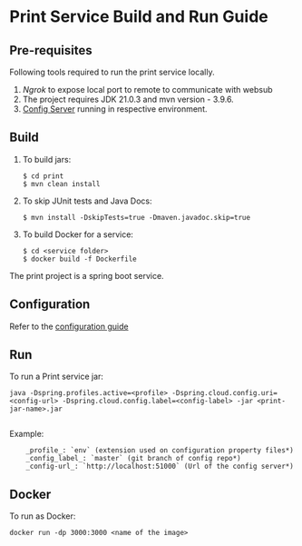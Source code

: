 # Print Service Build and Run Guide

## Pre-requisites
Following tools required to run the print service locally.

1. _Ngrok_ to expose local port to remote to communicate with websub
2. The project requires JDK 21.0.3 and mvn version - 3.9.6.
3. [Config Server](https://docs.mosip.io/1.2.0/modules/module-configuration) running in respective environment.

## Build
1. To build jars:
    ```
    $ cd print
    $ mvn clean install 
    ```
2. To skip JUnit tests and Java Docs:
    ```
    $ mvn install -DskipTests=true -Dmaven.javadoc.skip=true
    ```
3. To build Docker for a service:
    ```
    $ cd <service folder>
    $ docker build -f Dockerfile
    ```

The print project is a spring boot service.

## Configuration
Refer to the [configuration guide](configuration.md)

## Run 
To run a Print service jar:

```
java -Dspring.profiles.active=<profile> -Dspring.cloud.config.uri=<config-url> -Dspring.cloud.config.label=<config-label> -jar <print-jar-name>.jar
    
```
 Example:  

```
    _profile_: `env` (extension used on configuration property files*)    
    _config_label_: `master` (git branch of config repo*)  
    _config-url_: `http://localhost:51000` (Url of the config server*)  
```

## Docker 
To run as Docker: 

```
docker run -dp 3000:3000 <name of the image>
```

